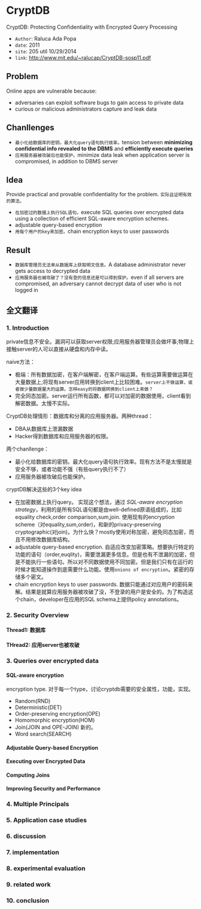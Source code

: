 # CryptDB

CryptDB: Protecting Confidentiality with Encrypted Query Processing

* `Author`: Raluca Ada Popa
* `date`: 2011
* `site`: 205 util 10/29/2014
* `link`: http://www.mit.edu/~ralucap/CryptDB-sosp11.pdf

## Problem

Online apps are vulnerable because:

* adversaries can exploit software bugs to gain access to private data
* curious or malicious administrators capture and leak data

## Chanllenges

* `最小化给数据库的密钥。最大化query语句执行效率。`tension between **minimizing confidential info revealed to the DBMS** and **efficiently execute queries**
* `应用服务器被攻破后也能保护。`minimize data leak when application server is compromised, in addition to DBMS server

## Idea

Provide practical and provable confidentiality for the problem.
`实际且证明有效的算法。`

* `在加密过的数据上执行SQL语句。`execute SQL queries over encrypted data using a collection of efficient SQL-aware encryption schemes.
* adjustable query-based encryption
* `用每个用户的key来加密。`chain encryption keys to user passwords

## Result

* `数据库管理员无法单从数据库上获取明文信息。`A database administrator never gets access to decrypted data
* `应用服务器也被攻破了？没有登的信息还是可以得到保护。`even if all servers are compromised, an adversary cannot decrypt data of user who is not logged in



## 全文翻译

### 1. Introduction
private信息不安全。漏洞可以获取server权限;应用服务器管理员会做坏事;物理上接触server的人可以直接从硬盘和内存中读。

naive方法：

* 极端：所有数据加密，在客户端解密，在客户端运算。有些运算需要做运算在大量数据上;将现有server应用转换到client上比较困难。`server上不做运算，或者做少量数据量大的运算。怎样easy的将数据转换到client上来做？`
* 完全同态加密。server运行所有函数，都可以对加密的数据使用，client看到解密数据。太慢不实际。

CryptDB处理情形：数据库和分离的应用服务器。两种thread：

* DBA从数据库上泄漏数据
* Hacker得到数据库和应用服务器的权限。

两个chanllenge：

* 最小化给数据库的密钥。最大化query语句执行效率。现有方法不是太慢就是安全不够，或者功能不强（有些query执行不了）
* 应用服务器被攻破后也能保护。

cryptDB解决这些的3个key idea

* 在加密数据上执行query。
实现这个想法，通过 *SQL-aware encryption strategy*，利用的是所有SQL语句都是由well-defined原语组成的，比如equality check,order comparison,sum,join. 使用现有的encryption scheme（对equality,sum,order)，和新的privacy-preserving cryptographic(对join)。为什么快？mostly使用对称加密，避免同态加密，而且不用修改数据库结构。
* adjustable query-based encryption. 自适应改变加密策略。想要执行特定的功能的语句（order,euqlity)，需要泄漏更多信息。但是也有不泄漏的加密，但是不能执行一些语句。所以对不同数据使用不同加密。但是我们只有在运行的时候才能知道操作到底需要什么功能。使用`onions of encryption`。紧密的存储多个密文。
* chain encryption keys to user passwords. 数据只能通过对应用户的密码来解。结果是就算应用服务器被攻破了没，不登录的用户是安全的。为了构造这个chain，developer在应用的SQL schema上提供policy annotations。

### 2. Security Overview
#### Thread1: 数据库
#### THread2: 应用server也被攻破

### 3. Queries over encrypted data
#### SQL-aware encryption
encryption type. 对于每一个type，讨论cryptdb需要的安全属性，功能，实现。

* Random(RND)
* Deterministic(DET)
* Order-preserving encryption(OPE)
* Homomorphic encryption(HOM)
* Join(JOIN and OPE-JOIN) 新的。
* Word search(SEARCH)

#### Adjustable Query-based Encryption
#### Executing over Encrypted Data
#### Computing Joins
#### Improving Security and Performance

### 4. Multiple Principals
### 5. Application case studies
### 6. discussion
### 7. implementation
### 8. experimental evaluation
### 9. related work
### 10. conclusion
